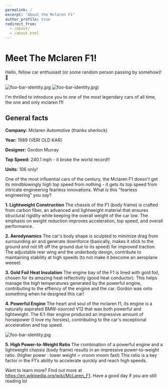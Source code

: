 ```yaml
---
permalink: /
excerpt: "About the Mclaren F1"
author_profile: true
redirect_from: 
  - /about/
  - /about.html
---
```


# Meet The Mclaren F1!

Hello, fellow car enthusiast (or some random person passing by somehow)! 👋

![foo-bar-identity.jpg](https://s1.cdn.autoevolution.com/images/news/gallery/the-mclaren-f1-s-mighty-s70-2-v12-was-bmw-ms-greatest-gift-to-the-automotive-world_2.jpg)
![foo-bar-identity.jpg](https://s1.cdn.autoevolution.com/images/news/gallery/the-mclaren-f1-s-mighty-s70-2-v12-was-bmw-ms-greatest-gift-to-the-automotive-world_3.jpg))

I'm thrilled to introduce you to one of the most legendary cars of all time, the one and only mclaren f1!

## General facts

**Company:** Mclaren Automotive (thanks sherlock)

**Year:** 1989 (VERI OLD KAR)

**Designer:** Gordon Murray

**Top Speed:** 240.1 mph - it broke the world record!!

**Units:** 106 only!

One of the most influential cars of the century, the Mclaren F1 doesn't get its mindblowingly high top speed from nothing - it gets its top speed from intricate engineering fearless innovations.
What is this "fearless engineering" you say?

**1. Lightweight Construction**
The chassis of the F1 (body frame) is crafted from carbon fiber, an advanced and lightweight material that ensures structural rigidity while keeping the overall weight of the car low. The emphasis on weight reduction improves acceleration, top speed, and overall performance.

**2. Aerodynamics**
The car's body shape is sculpted to minimize drag from surrounding air and generate downforce (basically, makes it stick to the ground and not lift off the ground due to its speed) for improved traction. The adjustable rear wing and the underbody design, contribute to maintaining stability at high speeds (to not make it bexcome an aeroplane weeee).

**3. Gold Foil Heat Insulation**
The engine bay of the F1 is lined with gold foil, chosen for its amazing heat reflectivity (good heat conductor). This helps manage the high temperatures generated by the powerful engine, contributing to the effiency of the engine and the car. Gordon was onto something when he designed this car!
 
**4. Powerful Engine**
The heart and soul of the mclaren f1, its engine is a naturally aspirated BMW-sourced V12 that was both powerful and lightweight. The 6.1-liter engine produced an impressive amount of horsepower (I love my horsies), contributing to the car's exceptional acceleration and top speed.

![foo-bar-identity.jpg](https://s1.cdn.autoevolution.com/images/news/the-mclaren-f1-s-mighty-s70-2-v12-was-bmw-ms-greatest-gift-to-the-automotive-world-189773_1.jpg)

**5. High Power-to-Weight Ratio**
The combination of a powerful engine and a lightweight chassis (body frame) results in an impressive power-to-weight ratio. (higher power : lower weight = vroom vroom fast) This ratio is a key factor in the F1's ability to accelerate quickly and reach high speeds.


Want to learn more? Find out more at https://en.wikipedia.org/wiki/McLaren_F1.
Have a good day if you are still reading lol

